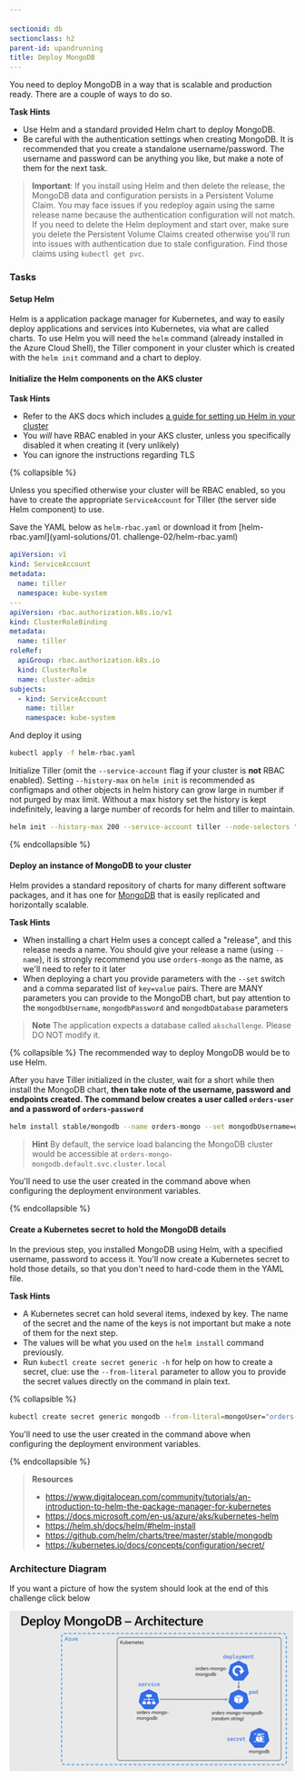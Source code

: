 ```yaml
---

sectionid: db
sectionclass: h2
parent-id: upandrunning
title: Deploy MongoDB
---
```


You need to deploy MongoDB in a way that is scalable and production ready. There are a couple of ways to do so.

**Task Hints**
* Use Helm and a standard provided Helm chart to deploy MongoDB.
* Be careful with the authentication settings when creating MongoDB. It is recommended that you create a standalone username/password. The username and password can be anything you like, but make a note of them for the next task. 

> **Important**: If you install using Helm and then delete the release, the MongoDB data and configuration persists in a Persistent Volume Claim. You may face issues if you redeploy again using the same release name because the authentication configuration will not match. If you need to delete the Helm deployment and start over, make sure you delete the Persistent Volume Claims created otherwise you'll run into issues with authentication due to stale configuration. Find those claims using `kubectl get pvc`.

### Tasks

#### Setup Helm

Helm is a application package manager for Kubernetes, and way to easily deploy applications and services into Kubernetes, via what are called charts. To use Helm you will need the `helm` command (already installed in the Azure Cloud Shell), the Tiller component in your cluster which is created with the `helm init` command and a chart to deploy.

#### Initialize the Helm components on the AKS cluster 

**Task Hints**
* Refer to the AKS docs which includes [a guide for setting up Helm in your cluster](https://docs.microsoft.com/en-us/azure/aks/kubernetes-helm)
* You *will* have RBAC enabled in your AKS cluster, unless you specifically disabled it when creating it (very unlikely)
* You can ignore the instructions regarding TLS

{% collapsible %}

Unless you specified otherwise your cluster will be RBAC enabled, so you have to create the appropriate `ServiceAccount` for Tiller (the server side Helm component) to use. 

Save the YAML below as `helm-rbac.yaml` or download it from [helm-rbac.yaml](yaml-solutions/01. challenge-02/helm-rbac.yaml)

```yaml
apiVersion: v1
kind: ServiceAccount
metadata:
  name: tiller
  namespace: kube-system
---
apiVersion: rbac.authorization.k8s.io/v1
kind: ClusterRoleBinding
metadata:
  name: tiller
roleRef:
  apiGroup: rbac.authorization.k8s.io
  kind: ClusterRole
  name: cluster-admin
subjects:
  - kind: ServiceAccount
    name: tiller
    namespace: kube-system
```

And deploy it using

```sh
kubectl apply -f helm-rbac.yaml
```

Initialize Tiller (omit the ``--service-account`` flag if your cluster is **not** RBAC enabled). Setting `--history-max` on `helm init` is recommended as configmaps and other objects in helm history can grow large in number if not purged by max limit. Without a max history set the history is kept indefinitely, leaving a large number of records for helm and tiller to maintain.

```sh
helm init --history-max 200 --service-account tiller --node-selectors "beta.kubernetes.io/os=linux"
```
{% endcollapsible %}


#### Deploy an instance of MongoDB to your cluster

Helm provides a standard repository of charts for many different software packages, and it has one for [MongoDB](https://github.com/helm/charts/tree/master/stable/mongodb) that is easily replicated and horizontally scalable. 

**Task Hints**
* When installing a chart Helm uses a concept called a "release", and this release needs a name. You should give your release a name (using `--name`), it is strongly recommend you use `orders-mongo` as the name, as we'll need to refer to it later
* When deploying a chart you provide parameters with the `--set` switch and a comma separated list of `key=value` pairs. There are MANY parameters you can provide to the MongoDB chart, but pay attention to the `mongodbUsername`, `mongodbPassword` and `mongodbDatabase` parameters 

> **Note** The application expects a database called `akschallenge`. Please DO NOT modify it.

{% collapsible %}
The recommended way to deploy MongoDB would be to use Helm. 

After you have Tiller initialized in the cluster, wait for a short while then install the MongoDB chart, **then take note of the username, password and endpoints created. The command below creates a user called `orders-user` and a password of `orders-password`**

```sh
helm install stable/mongodb --name orders-mongo --set mongodbUsername=orders-user,mongodbPassword=orders-password,mongodbDatabase=akschallenge
```

> **Hint** By default, the service load balancing the MongoDB cluster would be accessible at ``orders-mongo-mongodb.default.svc.cluster.local``

You'll need to use the user created in the command above when configuring the deployment environment variables.

{% endcollapsible %}

#### Create a Kubernetes secret to hold the MongoDB details

In the previous step, you installed MongoDB using Helm, with a specified username, password to access it. You'll now create a Kubernetes secret to hold those details, so that you don't need to hard-code them in the YAML file.

**Task Hints**
* A Kubernetes secret can hold several items, indexed by key. The name of the secret and the name of the keys is not important but make a note of them for the next step.
* The values will be what you used on the `helm install` command previously.
* Run `kubectl create secret generic -h` for help on how to create a secret, clue: use the `--from-literal` parameter to allow you to provide the secret values directly on the command in plain text.

{% collapsible %}

```sh
kubectl create secret generic mongodb --from-literal=mongoUser="orders-user" --from-literal=mongoPassword="orders-password"
```

You'll need to use the user created in the command above when configuring the deployment environment variables.

{% endcollapsible %}

> **Resources**
> * <https://www.digitalocean.com/community/tutorials/an-introduction-to-helm-the-package-manager-for-kubernetes>
> * <https://docs.microsoft.com/en-us/azure/aks/kubernetes-helm>
> * <https://helm.sh/docs/helm/#helm-install>
> * <https://github.com/helm/charts/tree/master/stable/mongodb>
> * <https://kubernetes.io/docs/concepts/configuration/secret/>

### Architecture Diagram
If you want a picture of how the system should look at the end of this challenge click below

<a href="media/architecture/mongo.png" target="_blank"><img src="media/architecture/mongo.png" style="width:500px"></a>
